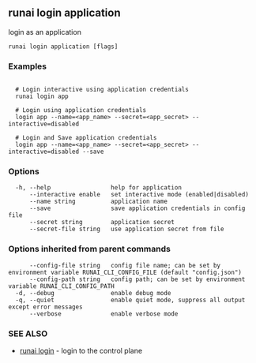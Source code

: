 ## runai login application

login as an application

```
runai login application [flags]
```

### Examples

```
  
  # Login interactive using application credentials
  runai login app

  # Login using application credentials
  login app --name=<app_name> --secret=<app_secret> --interactive=disabled

  # Login and Save application credentials
  login app --name=<app_name> --secret=<app_secret> --interactive=disabled --save

```

### Options

```
  -h, --help                 help for application
      --interactive enable   set interactive mode (enabled|disabled)
      --name string          application name
      --save                 save application credentials in config file
      --secret string        application secret
      --secret-file string   use application secret from file
```

### Options inherited from parent commands

```
      --config-file string   config file name; can be set by environment variable RUNAI_CLI_CONFIG_FILE (default "config.json")
      --config-path string   config path; can be set by environment variable RUNAI_CLI_CONFIG_PATH
  -d, --debug                enable debug mode
  -q, --quiet                enable quiet mode, suppress all output except error messages
      --verbose              enable verbose mode
```

### SEE ALSO

* [runai login](runai_login.md)	 - login to the control plane

